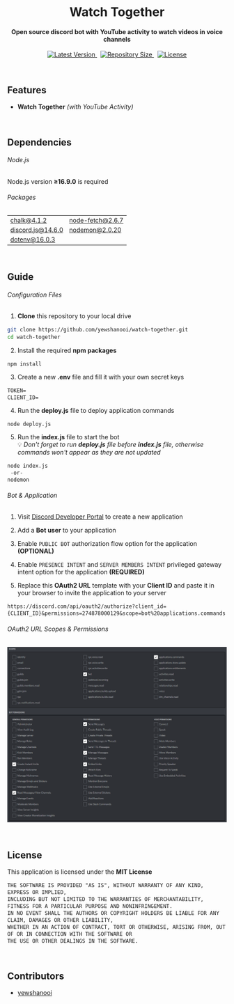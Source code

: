 <p align="center">
    <h1 align="center">Watch Together</h1>
    <h4 align="center">Open source discord bot with YouTube activity to watch videos in voice channels</h4>
</p>

<p align="center">
    <a href="https://github.com/yewshanooi/watch-together/releases/">
        <img alt="Latest Version" src="https://img.shields.io/github/v/release/yewshanooi/watch-together?include_prereleases&style=flat-square">
    </a>
  &nbsp;
    <a href="https://github.com/yewshanooi/watch-together/">
        <img alt="Repository Size" src="https://img.shields.io/github/repo-size/yewshanooi/watch-together?style=flat-square">
    </a>
  &nbsp;
    <a href="https://github.com/yewshanooi/watch-together/blob/main/LICENSE">
        <img alt="License" src="https://img.shields.io/github/license/yewshanooi/watch-together?style=flat-square">
    </a>
</p>
<br/>

## Features
- **Watch Together** *(with YouTube Activity)*
<br/>

## Dependencies
###### Node.js
Node.js version **≥16.9.0** is required

###### Packages
<table>
  <tr>
    <td><a href="https://www.npmjs.com/package/chalk">chalk@4.1.2</a></td>
    <td><a href="https://www.npmjs.com/package/node-fetch">node-fetch@2.6.7</a></td>
  </tr>
  <tr>
    <td><a href="https://www.npmjs.com/package/discord.js">discord.js@14.6.0</a></td>
    <td><a href="https://www.npmjs.com/package/nodemon">nodemon@2.0.20</a></td>
  </tr>
  <tr>
    <td><a href="https://www.npmjs.com/package/dotenv">dotenv@16.0.3</a></td>
  </tr>
</table>
<br/>

## Guide
###### Configuration Files
1. **Clone** this repository to your local drive
```sh
git clone https://github.com/yewshanooi/watch-together.git
cd watch-together
```
2. Install the required **npm packages**
```
npm install
```
3. Create a new **.env** file and fill it with your own secret keys
```
TOKEN=
CLIENT_ID=
```
4. Run the **deploy.js** file to deploy application commands
```
node deploy.js
```
5. Run the **index.js** file to start the bot<br/>
💡 *Don't forget to run **deploy.js** file before **index.js** file, otherwise commands won't appear as they are not updated*
```
node index.js
 -or-
nodemon
```

###### Bot & Application
1. Visit [Discord Developer Portal](https://discord.com/developers/applications) to create a new application

2. Add a **Bot user** to your application

3. Enable `PUBLIC BOT` authorization flow option for the application **(OPTIONAL)**

4. Enable `PRESENCE INTENT` and `SERVER MEMBERS INTENT` privileged gateway intent option for the application **(REQUIRED)**

5. Replace this **OAuth2 URL** template with your **Client ID** and paste it in your browser to invite the application to your server
```url
https://discord.com/api/oauth2/authorize?client_id={CLIENT_ID}&permissions=274878000129&scope=bot%20applications.commands
```

###### OAuth2 URL Scopes & Permissions
<p align="left">
    <img src=".github/generate_oauth2_url.png"/>
</p>
<br/>

## License
This application is licensed under the **MIT License**
```
THE SOFTWARE IS PROVIDED "AS IS", WITHOUT WARRANTY OF ANY KIND, EXPRESS OR IMPLIED, 
INCLUDING BUT NOT LIMITED TO THE WARRANTIES OF MERCHANTABILITY, FITNESS FOR A PARTICULAR PURPOSE AND NONINFRINGEMENT. 
IN NO EVENT SHALL THE AUTHORS OR COPYRIGHT HOLDERS BE LIABLE FOR ANY CLAIM, DAMAGES OR OTHER LIABILITY, 
WHETHER IN AN ACTION OF CONTRACT, TORT OR OTHERWISE, ARISING FROM, OUT OF OR IN CONNECTION WITH THE SOFTWARE OR 
THE USE OR OTHER DEALINGS IN THE SOFTWARE.
```
<br/>

## Contributors
- [yewshanooi](https://github.com/yewshanooi)

